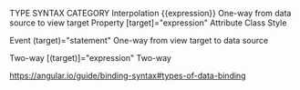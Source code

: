TYPE	                   SYNTAX	                CATEGORY
Interpolation            {{expression}}             One-way from data source to view target
Property                 [target]="expression"
Attribute
Class
Style	

Event	                (target)="statement"        One-way from view target to data source

Two-way	                [(target)]="expression"     Two-way

https://angular.io/guide/binding-syntax#types-of-data-binding
